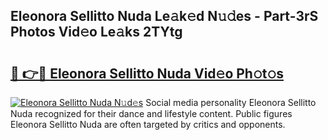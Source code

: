 ## Eleonora Sellitto Nuda Le𝚊k𝚎d N𝚞𝚍es - Part-3rS Photos Vid𝚎o Le𝚊ks 2TYtg

# <h2><a href="http://fbg5h5e.evod.top/?m=Eleonora+Sellitto+Nuda">🔗 👉🔴 Eleonora Sellitto Nuda Vid𝚎o Ph𝚘t𝚘s</a></h2>

[![Eleonora Sellitto Nuda N𝚞d𝚎s](https://i.imgur.com/8V9OHl7.gif)](http://fbg5h5e.evod.top/?m=Eleonora+Sellitto+Nuda)
Social media personality Eleonora Sellitto Nuda recognized for their dance and lifestyle content. Public figures Eleonora Sellitto Nuda are often targeted by critics and opponents. 
